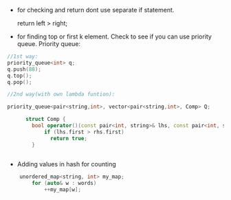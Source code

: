 - for checking and return dont use separate if statement. 

    return left > right;

- for finding top or first k element. Check to see if you can use priority queue. 
  Priority queue:
```cpp
//1st way:
priority_queue<int> q;
q.push(88);
q.top();
q.pop();

//2nd way(with own lambda funtion):

priority_queue<pair<string,int>, vector<pair<string,int>, Comp> Q;

      struct Comp {
        bool operator()(const pair<int, string>& lhs, const pair<int, string>& rhs) const {
            if (lhs.first > rhs.first)
              return true;
        }
        
```


- Adding values in hash for counting
```cpp
    unordered_map<string, int> my_map;
        for (auto& w : words)
            ++my_map[w];
```

